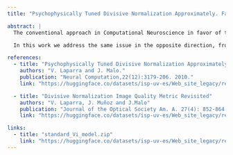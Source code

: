```yaml
---
title: "Psychophysically Tuned Divisive Normalization Approximately. Factorizes the PDF of Natural Images. V. Laparra and J. Malo."

abstract: |
  The conventional approach in Computational Neuroscience in favor of the efficient coding hypothesis goes from image statistics to perception. It has been argued that the behavior of the early stages of biological visual processing (e.g. spatial frequency analyzers and their non-linearities) may be obtained from image samples and the efficient coding hypothesis using no psychophysical or physiological information.

  In this work we address the same issue in the opposite direction, from perception to image statistics: we show that psychophysically fitted image representation in V1 has appealing statistical properties, e.g. approximate PDF factorization and substantial mutual information reduction, even though no statistical information is used to fit the V1 model. These results are a complementary evidence in favor of the efficient coding hypothesis.

references:
  - title: "Psychophysically Tuned Divisive Normalization Approximately Factorizes the PDF of Natural Images. Factorizes the PDF of Natural Images. V. Laparra and J. Malo."
    authors: "V. Laparra and J. Malo."
    publication: "Neural Computation,22(12):3179-206. 2010."
    link: "https://huggingface.co/datasets/isp-uv-es/Web_site_legacy/resolve/main/code/soft_visioncolor/Malo_Laparra_Neural_10b.pdf"

  - title: "Divisive Normalization Image Quality Metric Revisited"
    authors: "V. Laparra, J. Muñoz and J.Malo"
    publication: "Journal of the Optical Society Am. A. 27(4): 852-864 (2010)."
    link: "https://huggingface.co/datasets/isp-uv-es/Web_site_legacy/resolve/main/code/soft_visioncolor/Laparra_JOSA_10.pdf"

links:
  - title: "standard_Vi_model.zip"
    link: "https://huggingface.co/datasets/isp-uv-es/Web_site_legacy/resolve/main/code/soft_visioncolor/standard_V1_model.zip"
---
```


